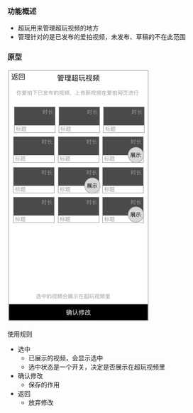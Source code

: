 ### 功能概述
* 超玩用来管理超玩视频的地方
* 管理针对的是已发布的爱拍视频，未发布、草稿的不在此范围

### 原型
![](img/个人中心-超玩-管理超玩视频.jpg)

使用规则

* 选中
	* 已展示的视频，会显示选中
	* 选中状态是一个开关，决定是否展示在超玩视频里
* 确认修改
	* 保存的作用
* 返回
	* 放弃修改
